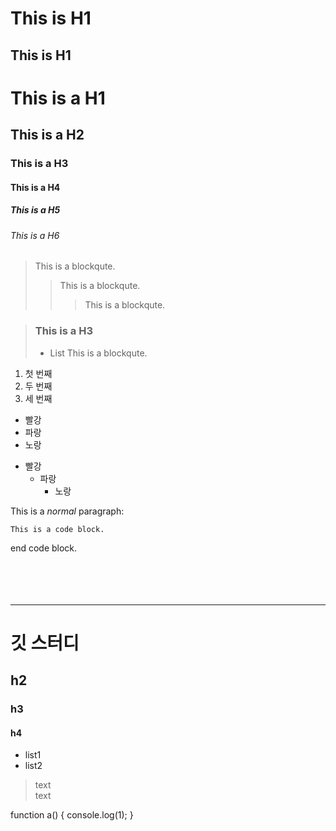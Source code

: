 This is H1
==========
This is H1
----------
# This is a H1
## This is a H2
### This is a H3
#### This is a H4
##### This is a H5
###### This is a H6
> This is a blockqute.
>> This is a blockqute.
>>> This is a blockqute.

> ### This is a H3
> - List
>  This is a blockqute.
1. 첫 번째
2. 두 번째
3. 세 번째
- 빨강
- 파랑
- 노랑

* 빨강
  * 파랑
    * 노랑
    
This is a *normal* paragraph:

    This is a code block.
end code block.
<br/>
<br/>
<br/>
<br/>
<br/>

***

# 깃 스터디
## h2
### h3
#### h4
* list1
* list2
> text <br/>
text

  function a() {
    console.log(1);
  }
  
